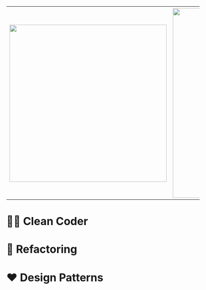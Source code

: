<table style="border: none;">
	<th>
		<img src="https://github-readme-stats.vercel.app/api/top-langs/?username=mikeiasgabriel&layout=compact&theme=dracula" width="410px">
	</th>
	<th>
		<img src="https://github-readme-stats.vercel.app/api?username=mikeiasgabriel&show_icons=true&theme=dracula" width="495px">
	</th>
</table>

# 👨‍💻 Clean Coder
# 🚧 Refactoring
# ❤ Design Patterns
